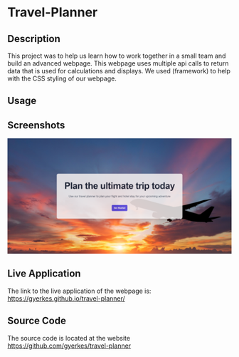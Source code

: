 # Travel-Planner

## Description
This project was to help us learn how to work together in a small team and build an advanced webpage. This webpage uses multiple api calls to return data that is used for calculations and displays. We used (framework) to help with the CSS styling of our webpage.

## Usage


## Screenshots
![Alt text](./assets/images/readme_screenshot.png)

## Live Application
The link to the live application of the webpage is: https://gyerkes.github.io/travel-planner/

## Source Code
The source code is located at the website https://github.com/gyerkes/travel-planner
